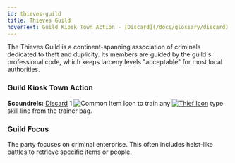 ```yaml
---
id: thieves-guild
title: Thieves Guild
hoverText: Guild Kiosk Town Action - [Discard](/docs/glossary/discard) 1 Common Item to train any [Thief](/docs/adventurer/skill-lines/thief) type skill line from the trainer bag.
---
```


The Thieves Guild is a continent-spanning association of criminals dedicated to theft and duplicity. Its members are guided by the guild's professional code, which keeps larceny levels "acceptable" for most local authorities.

### Guild Kiosk Town Action

**Scoundrels:** [Discard](/docs/glossary/discard) 1 <img src="/icons/common-item.svg" alt="Common Item Icon" class="icon-svg" /> to train any [<img src="/icons/thief.svg" alt="Thief Icon" class="icon-svg" />](/docs/adventurer/skill-lines/thief) type skill line from the trainer bag.

### Guild Focus

The party focuses on criminal enterprise. This often includes heist-like battles to retrieve specific items or people.
